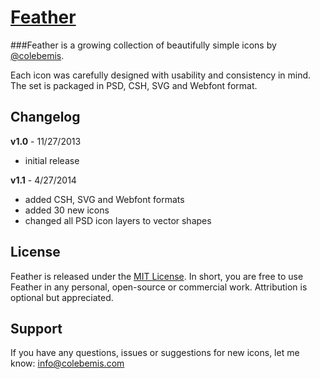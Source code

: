 [Feather](http://colebemis.com/feather)
=====

###Feather is a growing collection of beautifully simple icons by [@colebemis](http://twitter.com/colebemis).

Each icon was carefully designed with usability and consistency in mind. The set is packaged in PSD, CSH, SVG and Webfont format.

Changelog
-----

**v1.0** - 11/27/2013

*   initial release

**v1.1** - 4/27/2014

*   added CSH, SVG and Webfont formats
*   added 30 new icons
*   changed all PSD icon layers to vector shapes

License
-----

Feather is released under the [MIT License](http://opensource.org/licenses/MIT). In short, you are free to use Feather in any personal, open-source or commercial work. Attribution is optional but appreciated.

Support
-----

If you have any questions, issues or suggestions for new icons, let me know: [info@colebemis.com](mailto:info@colebemis.com)
